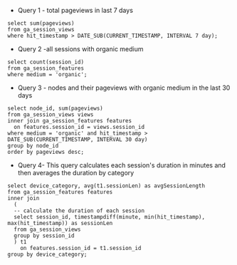 
- Query 1 - total pageviews in last 7 days

```sql:
select sum(pageviews)
from ga_session_views
where hit_timestamp > DATE_SUB(CURRENT_TIMESTAMP, INTERVAL 7 day);
```
- Query 2 -all sessions with organic medium

```sql:
select count(session_id)
from ga_session_features
where medium = 'organic';
```
- Query 3 - nodes and their pageviews with organic medium in the last 30 days

```sql:
select node_id, sum(pageviews)
from ga_session_views views
inner join ga_session_features features
  on features.session_id = views.session_id
where medium = 'organic' and hit_timestamp > DATE_SUB(CURRENT_TIMESTAMP, INTERVAL 30 day)
group by node_id
order by pageviews desc;
```
- Query 4- This query calculates each session's duration in minutes and then averages the duration by category
```sql:
select device_category, avg(t1.sessionLen) as avgSessionLength
from ga_session_features features
inner join
  (
  -- calculate the duration of each session
  select session_id, timestampdiff(minute, min(hit_timestamp), max(hit_timestamp)) as sessionLen
  from ga_session_views
  group by session_id
  ) t1
    on features.session_id = t1.session_id
group by device_category;
```
